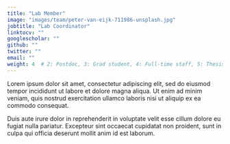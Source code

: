 ```yaml
---
title: "Lab Member"
image: "images/team/peter-van-eijk-711986-unsplash.jpg"
jobtitle: "Lab Coordinator"
linktocv: ""
googlescholar: ""
github: ""
twitter: ""
email: ""
weight: 4  # 2: Postdoc, 3: Grad student, 4: Full-time staff, 5: Thesis student
---
```


Lorem ipsum dolor sit amet, consectetur adipiscing elit, sed do eiusmod tempor incididunt ut labore et dolore magna aliqua. Ut enim ad minim veniam, quis nostrud exercitation ullamco laboris nisi ut aliquip ex ea commodo consequat.

Duis aute irure dolor in reprehenderit in voluptate velit esse cillum dolore eu fugiat nulla pariatur. Excepteur sint occaecat cupidatat non proident, sunt in culpa qui officia deserunt mollit anim id est laborum.
